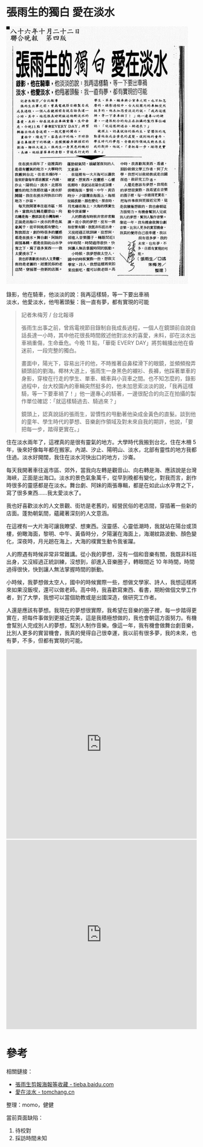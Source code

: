# 張雨生的獨白 愛在淡水

![張雨生的獨白 愛在淡水](./newspaper.jpg)

錄影，他在騎車，他淡淡的說：我再這樣騎，等一下要出車禍  
淡水，他愛淡水，他甩著頭髮：我一直有夢，都有實現的可能

> 記者朱梅芳 / 台北報導
>
> 張雨生出事之前，曾爲電視節目錄制自我成長過程，一個人在鏡頭前自說自話長達一小時，其中他花很長時間敘述他對淡水的喜愛，未料，卻在淡水出車禍重傷，生命垂危。今晚 11 點，「華衛 EVERY DAY」將剪輯播出他在昏迷前，一段完整的獨白。
>
> 畫面中，陽光下，容易出汗的他，不時推著自鼻樑滑下的眼鏡，並頻頻撥弄額頭前的劉海。椰林大道上，張雨生一身黑色的襯衫、長褲，他踩著單車的身影，穿梭在行走的學生、單車、轎車與小貨車之間。也不知怎麼的，錄影過程中，台大校園內的車輛突然挺多的，他未加思索淡淡的說，「我再這樣騎，等一下要車禍了！」他一邊專心的騎著，一邊很配合的向正在拍攝的製作單位確認：「就這樣騎過去、騎過來？」
>
> 鏡頭上，認真說話的張雨生，習慣性的甩動著他染成金黃色的直髮。談到他的童年、學生時代的夢想、音樂創作領域及對未來自我的期許，他說，「要把每一步，踏得更實在。」

住在淡水兩年了，這裡真的是很有靈氣的地方。大學時代我搬到台北，住在木柵 5 年，後來好像每年都在搬家。內湖、汐止、陽明山、淡水，北部有靈性的地方我都住過。淡水好開闊，我住在淡水河快出口的地方，沙崙。

每天我開著車往返市區、郊外，當我向左轉是觀音山、向右轉是海、應該說是台灣海峽，正面是出海口。淡水的景色氣象萬千，從早到晚都有變化，對我而言，創作時很多的靈感都是在淡水。舞台劇、阿妹的兩張專輯，都是在如此山水孕育之下，寫了很多東西……我太愛淡水了。

我也好喜歡淡水的人文景觀、街坊是老舊的，經營民俗的老店間，穿插著一些新的店面。蓬勃朝氣間，蘊藏著深刻的人文意涵。

在這裡有一大片海可讓我瞭望、想東西。沒靈感、心靈低潮時，我就站在陽台或頂樓，俯瞰海面，黎明、中午、黃昏時分，夕陽灑在海面上，海潮紋路波動、顏色變化，深夜時，月光趟在海上，大海的樸實生動令我雀躍。

人的際遇有時候非常非常難講。從小我的夢想，沒有一個和音樂有關，我既非科班出身，又沒經過正統訓練，沒想到，卻進入音樂圈子，轉眼間近 10 年時間，時間過得很快，快到讓人無法掌握時間的脈動。

小時候，我夢想做太空人，國中的時候實際一些，想做文學家、詩人，我想這樣將來如果沒飯喫，還可以做老師。高中時，我喜歡寫東西、看書，期盼做個文學工作者，到了大學，我想可以當個助教或是出國深造，做研究工作者。

人還是應該有夢想。我現在的夢想很實際，我希望在音樂的圈子裡，每一步踏得更實在，把每件事做到更接近完美，這是我積極想做的，我也會朝這方面努力。有機會幫別人完成別人的夢想，幫別人制作音樂。像這一年，我有機會做舞台劇音樂，比別人更多的實習機會，我真的覺得自己很幸運，我以前有很多夢，我的未來，也有夢，不多，但都有實現的可能。

<iframe src="https://player.bilibili.com/player.html?isOutside=true&aid=47808797&bvid=BV1Kb411s7JY&cid=83744041&p=1&high_quality=1&danmaku=0&autoplay=0" allowfullscreen="allowfullscreen" width="100%" height="500" scrolling="no" frameborder="0" sandbox="allow-top-navigation allow-same-origin allow-forms allow-scripts"></iframe>

<iframe src="https://player.bilibili.com/player.html?isOutside=true&aid=37871735&bvid=BV1pt411q7ES&cid=66578303&p=1&high_quality=1&danmaku=0&autoplay=0" allowfullscreen="allowfullscreen" width="100%" height="500" scrolling="no" frameborder="0" sandbox="allow-top-navigation allow-same-origin allow-forms allow-scripts"></iframe>

# 參考

相關鏈接：

-   [張雨生剪報海報等收藏 - tieba.baidu.com](https://tieba.baidu.com/photo/p?kw=%E5%BC%A0%E9%9B%A8%E7%94%9F&tid=2084189445&pic_id=ab24bc315c6034a810ea909bcb134954092376a4)
-   [愛在淡水 - tomchang.cn](https://www.tomchang.cn/archive/article/57.html)

整理：momo，健健

當前頁面缺陷：

1. 待校對
2. 採訪時間未知
